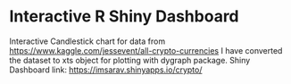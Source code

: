 # Interactive R Shiny Dashboard
Interactive Candlestick chart for data from https://www.kaggle.com/jessevent/all-crypto-currencies
I have converted the dataset to xts object for plotting with dygraph package.
Shiny Dashboard link: https://imsarav.shinyapps.io/crypto/
